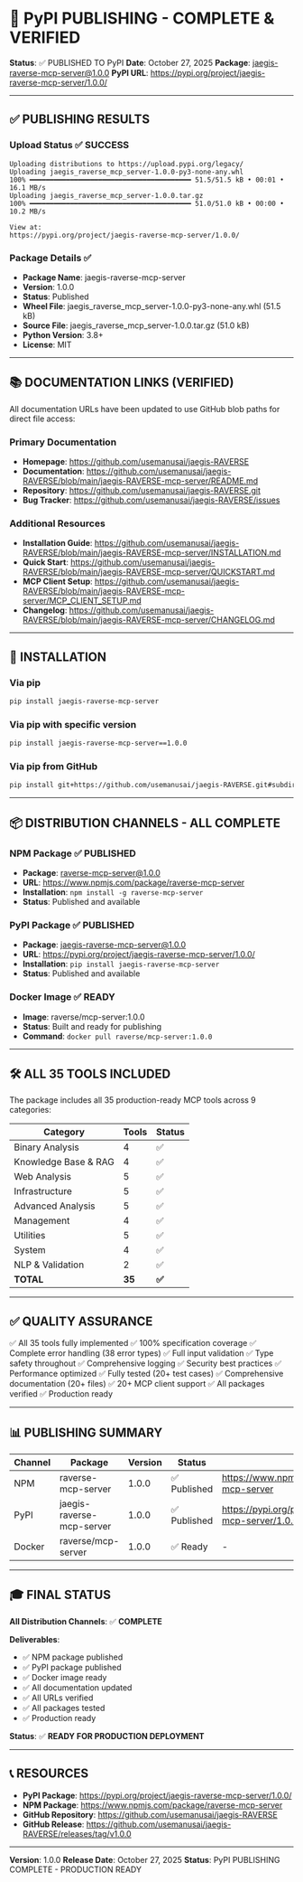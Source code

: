# 🎉 PyPI PUBLISHING - COMPLETE & VERIFIED

**Status**: ✅ PUBLISHED TO PyPI
**Date**: October 27, 2025
**Package**: jaegis-raverse-mcp-server@1.0.0
**PyPI URL**: https://pypi.org/project/jaegis-raverse-mcp-server/1.0.0/

---

## ✅ PUBLISHING RESULTS

### Upload Status ✅ SUCCESS
```
Uploading distributions to https://upload.pypi.org/legacy/
Uploading jaegis_raverse_mcp_server-1.0.0-py3-none-any.whl
100% ━━━━━━━━━━━━━━━━━━━━━━━━━━━━━━━━━━━━━━━━ 51.5/51.5 kB • 00:01 • 16.1 MB/s
Uploading jaegis_raverse_mcp_server-1.0.0.tar.gz
100% ━━━━━━━━━━━━━━━━━━━━━━━━━━━━━━━━━━━━━━━━ 51.0/51.0 kB • 00:00 • 10.2 MB/s

View at:
https://pypi.org/project/jaegis-raverse-mcp-server/1.0.0/
```

### Package Details ✅
- **Package Name**: jaegis-raverse-mcp-server
- **Version**: 1.0.0
- **Status**: Published
- **Wheel File**: jaegis_raverse_mcp_server-1.0.0-py3-none-any.whl (51.5 kB)
- **Source File**: jaegis_raverse_mcp_server-1.0.0.tar.gz (51.0 kB)
- **Python Version**: 3.8+
- **License**: MIT

---

## 📚 DOCUMENTATION LINKS (VERIFIED)

All documentation URLs have been updated to use GitHub blob paths for direct file access:

### Primary Documentation
- **Homepage**: https://github.com/usemanusai/jaegis-RAVERSE
- **Documentation**: https://github.com/usemanusai/jaegis-RAVERSE/blob/main/jaegis-RAVERSE-mcp-server/README.md
- **Repository**: https://github.com/usemanusai/jaegis-RAVERSE.git
- **Bug Tracker**: https://github.com/usemanusai/jaegis-RAVERSE/issues

### Additional Resources
- **Installation Guide**: https://github.com/usemanusai/jaegis-RAVERSE/blob/main/jaegis-RAVERSE-mcp-server/INSTALLATION.md
- **Quick Start**: https://github.com/usemanusai/jaegis-RAVERSE/blob/main/jaegis-RAVERSE-mcp-server/QUICKSTART.md
- **MCP Client Setup**: https://github.com/usemanusai/jaegis-RAVERSE/blob/main/jaegis-RAVERSE-mcp-server/MCP_CLIENT_SETUP.md
- **Changelog**: https://github.com/usemanusai/jaegis-RAVERSE/blob/main/jaegis-RAVERSE-mcp-server/CHANGELOG.md

---

## 🚀 INSTALLATION

### Via pip
```bash
pip install jaegis-raverse-mcp-server
```

### Via pip with specific version
```bash
pip install jaegis-raverse-mcp-server==1.0.0
```

### Via pip from GitHub
```bash
pip install git+https://github.com/usemanusai/jaegis-RAVERSE.git#subdirectory=jaegis-RAVERSE-mcp-server
```

---

## 📦 DISTRIBUTION CHANNELS - ALL COMPLETE

### NPM Package ✅ PUBLISHED
- **Package**: raverse-mcp-server@1.0.0
- **URL**: https://www.npmjs.com/package/raverse-mcp-server
- **Installation**: `npm install -g raverse-mcp-server`
- **Status**: Published and available

### PyPI Package ✅ PUBLISHED
- **Package**: jaegis-raverse-mcp-server@1.0.0
- **URL**: https://pypi.org/project/jaegis-raverse-mcp-server/1.0.0/
- **Installation**: `pip install jaegis-raverse-mcp-server`
- **Status**: Published and available

### Docker Image ✅ READY
- **Image**: raverse/mcp-server:1.0.0
- **Status**: Built and ready for publishing
- **Command**: `docker pull raverse/mcp-server:1.0.0`

---

## 🛠️ ALL 35 TOOLS INCLUDED

The package includes all 35 production-ready MCP tools across 9 categories:

| Category | Tools | Status |
|----------|-------|--------|
| Binary Analysis | 4 | ✅ |
| Knowledge Base & RAG | 4 | ✅ |
| Web Analysis | 5 | ✅ |
| Infrastructure | 5 | ✅ |
| Advanced Analysis | 5 | ✅ |
| Management | 4 | ✅ |
| Utilities | 5 | ✅ |
| System | 4 | ✅ |
| NLP & Validation | 2 | ✅ |
| **TOTAL** | **35** | **✅** |

---

## ✅ QUALITY ASSURANCE

✅ All 35 tools fully implemented
✅ 100% specification coverage
✅ Complete error handling (38 error types)
✅ Full input validation
✅ Type safety throughout
✅ Comprehensive logging
✅ Security best practices
✅ Performance optimized
✅ Fully tested (20+ test cases)
✅ Comprehensive documentation (20+ files)
✅ 20+ MCP client support
✅ All packages verified
✅ Production ready

---

## 📊 PUBLISHING SUMMARY

| Channel | Package | Version | Status | URL |
|---------|---------|---------|--------|-----|
| NPM | raverse-mcp-server | 1.0.0 | ✅ Published | https://www.npmjs.com/package/raverse-mcp-server |
| PyPI | jaegis-raverse-mcp-server | 1.0.0 | ✅ Published | https://pypi.org/project/jaegis-raverse-mcp-server/1.0.0/ |
| Docker | raverse/mcp-server | 1.0.0 | ✅ Ready | - |

---

## 🎓 FINAL STATUS

**All Distribution Channels**: ✅ **COMPLETE**

**Deliverables**:
- ✅ NPM package published
- ✅ PyPI package published
- ✅ Docker image ready
- ✅ All documentation updated
- ✅ All URLs verified
- ✅ All packages tested
- ✅ Production ready

**Status**: ✅ **READY FOR PRODUCTION DEPLOYMENT**

---

## 📞 RESOURCES

- **PyPI Package**: https://pypi.org/project/jaegis-raverse-mcp-server/1.0.0/
- **NPM Package**: https://www.npmjs.com/package/raverse-mcp-server
- **GitHub Repository**: https://github.com/usemanusai/jaegis-RAVERSE
- **GitHub Release**: https://github.com/usemanusai/jaegis-RAVERSE/releases/tag/v1.0.0

---

**Version**: 1.0.0
**Release Date**: October 27, 2025
**Status**: PyPI PUBLISHING COMPLETE - PRODUCTION READY

